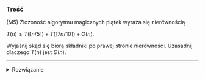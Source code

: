 ### Treść
(M5)
Złożoność algorytmu magicznych piątek wyraża się nierównością

$T(n) \leq T(\lceil n/5 \rceil) + T(\lceil 7n/10 \rceil) + O(n)$.

Wyjaśnij skąd się biorą składniki po prawej stronie nierówności. Uzasadnij dlaczego $T(n)$ jest $\Theta(n)$.

------
<details><summary>Rozwiązanie</summary>
<p>
n/5 = mediana median
7/10 n wynika z:
odrzucamy wszystkie wartości które są mniejsze od mediany median (1/2 *3/5)n = 3/10
zostaje się co najwyżej 7/10 elementów (bso jeśli większe)
O(n) no trza się przejść i powrzucać/powyrzucać te elementy
